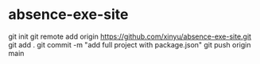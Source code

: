 # absence-exe-site
git init
git remote add origin https://github.com/xinyu/absence-exe-site.git
git add .
git commit -m "add full project with package.json"
git push origin main
